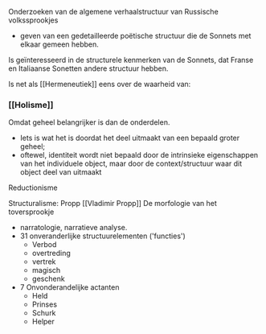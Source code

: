 Onderzoeken van de algemene verhaalstructuur van Russische volkssprookjes
- geven van een gedetailleerde poëtische structuur die de Sonnets met elkaar gemeen hebben.

Is geïnteresseerd in de structurele kenmerken van de Sonnets, dat Franse en Italiaanse Sonetten andere structuur hebben.

Is net als [[Hermeneutiek]] eens over de waarheid van:
### [[Holisme]]
Omdat geheel belangrijker is dan de onderdelen.
- Iets is wat het is doordat het deel uitmaakt van een bepaald groter geheel;
- oftewel, identiteit wordt niet bepaald door de intrinsieke eigenschappen van het individuele object, maar door de context/structuur waar dit object deel van uitmaakt


Reductionisme


Structuralisme: Propp
[[Vladimir Propp]]
De morfologie van het toversprookje
- narratologie, narratieve analyse.
- 31 onveranderlijke structuurelementen ('functies')
	- Verbod
	- overtreding
	- vertrek
	- magisch 
	- geschenk
- 7 Onvonderandelijke actanten
	- Held
	- Prinses
	- Schurk
	- Helper







